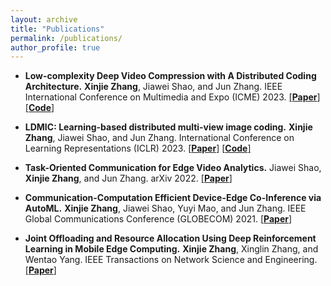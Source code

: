 ```yaml
---
layout: archive
title: "Publications"
permalink: /publications/
author_profile: true
---
```

- **Low-complexity Deep Video Compression with A Distributed Coding Architecture.** 
  **Xinjie Zhang**, Jiawei Shao, and Jun Zhang.
  IEEE International Conference on Multimedia and Expo (ICME) 2023. 
  [[**Paper**]](https://arxiv.org/abs/2303.11599) [[**Code**]](https://github.com/Xinjie-Q/Distributed-DVC)
- **LDMIC: Learning-based distributed multi-view image coding.**
  **Xinjie Zhang**, Jiawei Shao, and Jun Zhang. 
  International Conference on Learning Representations (ICLR) 2023.
  [[**Paper**]](https://openreview.net/forum?id=ILQVw4cA5F9) [[**Code**]](https://github.com/Xinjie-Q/LDMIC)
- **Task-Oriented Communication for Edge Video Analytics.** 
  Jiawei Shao, **Xinjie Zhang**, and Jun Zhang. 
  arXiv 2022.
  [[**Paper**]](https://arxiv.org/abs/2211.14049)
- **Communication-Computation Efficient Device-Edge Co-Inference via AutoML.** 
  **Xinjie Zhang**, Jiawei Shao, Yuyi Mao, and Jun Zhang. 
  IEEE Global Communications Conference (GLOBECOM) 2021. 
  [[**Paper**]](https://arxiv.org/abs/2108.13009) 

- **Joint Offloading and Resource Allocation Using Deep Reinforcement Learning in Mobile Edge Computing.** 
  **Xinjie Zhang**, Xinglin Zhang, and Wentao Yang. 
  IEEE Transactions on Network Science and Engineering. 
  [[**Paper**]](https://ieeexplore.ieee.org/abstract/document/9802709) 
